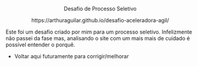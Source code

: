 <p align="center">Desafio de Processo Seletivo</p>
<p align="center">https://arthuraguilar.github.io/desafio-aceleradora-agil/</p>


Este foi um desafio criado por mim para um processo seletivo. Infelizmente não passei da fase mas, analisando o site com um mais mais de cuidado é possível entender o porquê.
* Voltar aqui futuramente para corrigir/melhorar 
